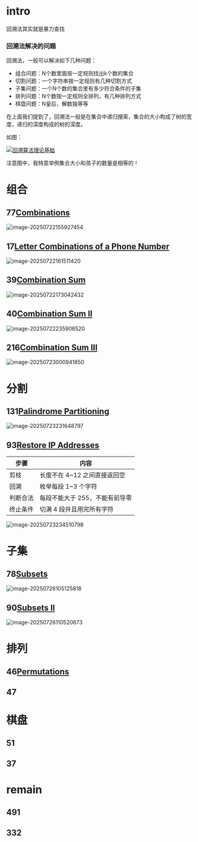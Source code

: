 # intro

回溯法其实就是暴力查找

### 回溯法解决的问题

回溯法，一般可以解决如下几种问题：

- 组合问题：N个数里面按一定规则找出k个数的集合
- 切割问题：一个字符串按一定规则有几种切割方式
- 子集问题：一个N个数的集合里有多少符合条件的子集
- 排列问题：N个数按一定规则全排列，有几种排列方式
- 棋盘问题：N皇后，解数独等等

在上面我们提到了，回溯法一般是在集合中递归搜索，集合的大小构成了树的宽度，递归的深度构成的树的深度。

如图：

[![回溯算法理论基础](assets/68747470733a2f2f66696c65312e6b616d61636f6465722e636f6d2f692f616c676f2f32303231303133303137333633313137342e706e67.png)](https://camo.githubusercontent.com/328809c1183b5aa1d1a01628de89ce4e55f97328307746a8eb9b74db7a318d9b/68747470733a2f2f66696c65312e6b616d61636f6465722e636f6d2f692f616c676f2f32303231303133303137333633313137342e706e67)

注意图中，我特意举例集合大小和孩子的数量是相等的！

# 组合

## 77[Combinations](https://leetcode.com/problems/combinations/)

![image-20250722155927454](assets/image-20250722155927454.png)

## 17[Letter Combinations of a Phone Number](https://leetcode.com/problems/letter-combinations-of-a-phone-number/)

![image-20250722161511420](assets/image-20250722161511420.png)

## 39[Combination Sum](https://leetcode.com/problems/combination-sum/)

![image-20250722173042432](assets/image-20250722173042432.png)

## 40[Combination Sum II](https://leetcode.com/problems/combination-sum-ii/)

![image-20250722235908520](assets/image-20250722235908520.png)

## 216[Combination Sum III](https://leetcode.com/problems/combination-sum-iii/)

![image-20250723000941850](assets/image-20250723000941850.png)

# 分割

## 131[Palindrome Partitioning](https://leetcode.com/problems/palindrome-partitioning/)

![image-20250723231648797](assets/image-20250723231648797.png)

## 93[Restore IP Addresses](https://leetcode.com/problems/restore-ip-addresses/)

| 步骤     | 内容                           |
| -------- | ------------------------------ |
| 剪枝     | 长度不在 4~12 之间直接返回空   |
| 回溯     | 枚举每段 1~3 个字符            |
| 判断合法 | 每段不能大于 255，不能有前导零 |
| 终止条件 | 切满 4 段并且用完所有字符      |

![image-20250723234510798](assets/image-20250723234510798.png)

# 子集

## 78[Subsets](https://leetcode.com/problems/subsets/)

![image-20250726105125818](assets/image-20250726105125818.png)

## 90[Subsets II](https://leetcode.com/problems/subsets-ii/)

![image-20250726110520673](assets/image-20250726110520673.png)

# 排列

## 46[Permutations](https://leetcode.com/problems/permutations/)



## 47



# 棋盘

## 51



## 37



# remain

## 491



## 332

